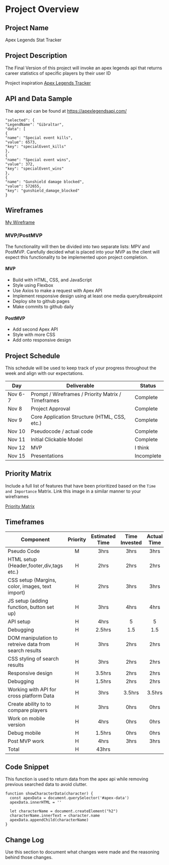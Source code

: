# Project Overview

## Project Name

Apex Legends Stat Tracker

## Project Description

The Final Version of this project will invoke an apex legends api that returns career statistics of specific players by their user ID

Project inspiration [Apex Legends Tracker](https://apex.tracker.gg "Apex Legends Tracker")

## API and Data Sample

The apex api can be found at https://apexlegendsapi.com/

```"legends": {
"selected": {
"LegendName": "Gibraltar",
"data": [
{
"name": "Special event kills",
"value": 6573,
"key": "specialEvent_kills"
},
{
"name": "Special event wins",
"value": 372,
"key": "specialEvent_wins"
},
{
"name": "Gunshield damage blocked",
"value": 572655,
"key": "gunshield_damage_blocked"
}
```
## Wireframes

[My Wireframe](https://whimsical.com/getting-started-PiTFgVft4vYxVmTJRvPEL4 "Mock Website")



### MVP/PostMVP

The functionality will then be divided into two separate lists: MPV and PostMVP.  Carefully decided what is placed into your MVP as the client will expect this functionality to be implemented upon project completion.  

#### MVP 

- Build with HTML, CSS, and JavaScript
- Style using Flexbox 
- Use Axios to make a request with Apex API
- Implement responsive design using at least one media query/breakpoint
- Deploy site to github pages
- Make commits to github daily


#### PostMVP  

- Add second Apex API
- Style with more CSS 
- Add onto responsive design 

## Project Schedule

This schedule will be used to keep track of your progress throughout the week and align with our expectations.  

|  Day | Deliverable | Status
|---|---| ---|
|Nov 6-7| Prompt / Wireframes / Priority Matrix / Timeframes | Complete
|Nov 8| Project Approval | Complete
|Nov 9| Core Application Structure (HTML, CSS, etc.) | Complete
|Nov 10| Pseudocode / actual code | Complete
|Nov 11| Initial Clickable Model  | Complete
|Nov 12| MVP | I think
|Nov 15| Presentations | Incomplete

## Priority Matrix

Include a full list of features that have been prioritized based on the `Time and Importance` Matrix.  Link this image in a similar manner to your wireframes

[Priority Matrix](https://whimsical.com/49UgYuFsovtc1HTUjgmp3B "Priority Matrix")

## Timeframes

| Component | Priority | Estimated Time | Time Invested | Actual Time |
| --- | :---: |  :---: | :---: | :---: |
| Pseudo Code | M | 3hrs| 3hrs | 3hrs |
| HTML setup (Header,footer,div,tags etc.) | H | 2hrs| 2hrs | 2hrs |
| CSS setup (Margins, color, images, text import) | H | 2hrs| 3hrs | 3hrs |
| JS setup (adding function, button set up) | H | 3hrs| 4hrs | 4hrs |
| API setup | H | 4hrs| 5 | 5 |
| Debugging | H | 2.5hrs| 1.5 | 1.5 |
| DOM manipulation to retreive data from search results | H | 3hrs| 2hrs | 2hrs |
| CSS styling of search results | H | 3hrs| 2hrs | 2hrs |
| Responsive design | H | 3.5hrs| 2hrs | 2hrs |
| Debugging | H | 1.5hrs| 2hrs | 2hrs |
| Working with API for cross platform Data | H | 3hrs| 3.5hrs | 3.5hrs |
| Create ability to to compare players | H | 3hrs| 0hrs | 0hrs |
| Work on mobile version | H | 4hrs| 0hrs | 0hrs |
| Debug mobile | H | 1.5hrs| 0hrs | 0hrs |
| Post MVP work | H | 4hrs| 3hrs | 3hrs |
| Total | H | 43hrs|  |  |

## Code Snippet

This function is used to return data from the apex api while removing previous searched data to avoid clutter.   

```
function showCharacterData(character) {
  const apexData = document.querySelector('#apex-data')
  apexData.innerHTML = ''

  let characterName = document.createElement("h2")
  characterName.innerText = character.name
  apexData.appendChild(characterName)
}
```

## Change Log
 Use this section to document what changes were made and the reasoning behind those changes.  